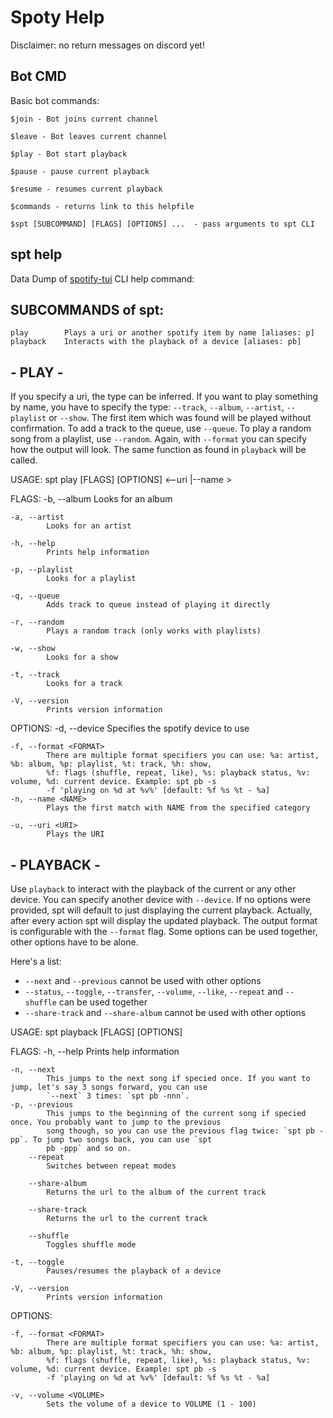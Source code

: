 # Spoty Help

Disclaimer: no return messages on discord yet!

## Bot CMD

Basic bot commands:

    $join - Bot joins current channel
    
    $leave - Bot leaves current channel
    
    $play - Bot start playback 
    
    $pause - pause current playback
    
    $resume - resumes current playback
    
    $commands - returns link to this helpfile
    
    $spt [SUBCOMMAND] [FLAGS] [OPTIONS] ...  - pass arguments to spt CLI

    

## spt help

Data Dump of [spotify-tui](https://github.com/Rigellute/spotify-tui) CLI help command:

## SUBCOMMANDS of spt:
    play        Plays a uri or another spotify item by name [aliases: p]
    playback    Interacts with the playback of a device [aliases: pb]

## - PLAY - 

If you specify a uri, the type can be inferred. If you want to play something by name, you have to specify the type:
`--track`, `--album`, `--artist`, `--playlist` or `--show`. The first item which was found will be played without
confirmation. To add a track to the queue, use `--queue`. To play a random song from a playlist, use `--random`. Again,
with `--format` you can specify how the output will look. The same function as found in `playback` will be called.

USAGE:
    spt play [FLAGS] [OPTIONS] <--uri <URI>|--name <NAME>>

FLAGS:
    -b, --album
            Looks for an album

    -a, --artist
            Looks for an artist

    -h, --help
            Prints help information

    -p, --playlist
            Looks for a playlist

    -q, --queue
            Adds track to queue instead of playing it directly

    -r, --random
            Plays a random track (only works with playlists)

    -w, --show
            Looks for a show

    -t, --track
            Looks for a track

    -V, --version
            Prints version information

OPTIONS:
    -d, --device <DEVICE>
            Specifies the spotify device to use

    -f, --format <FORMAT>
            There are multiple format specifiers you can use: %a: artist, %b: album, %p: playlist, %t: track, %h: show,
            %f: flags (shuffle, repeat, like), %s: playback status, %v: volume, %d: current device. Example: spt pb -s
            -f 'playing on %d at %v%' [default: %f %s %t - %a]
    -n, --name <NAME>
            Plays the first match with NAME from the specified category

    -u, --uri <URI>
            Plays the URI


## -  PLAYBACK - 

Use `playback` to interact with the playback of the current or any other device. You can specify another device with
`--device`. If no options were provided, spt will default to just displaying the current playback. Actually, after every
action spt will display the updated playback. The output format is configurable with the `--format` flag. Some options
can be used together, other options have to be alone.

Here's a list:

* `--next` and `--previous` cannot be used with other options
* `--status`, `--toggle`, `--transfer`, `--volume`, `--like`, `--repeat` and `--shuffle` can be used together
* `--share-track` and `--share-album` cannot be used with other options

USAGE:
    spt playback [FLAGS] [OPTIONS]

FLAGS:
    -h, --help
            Prints help information
            
    -n, --next
            This jumps to the next song if specied once. If you want to jump, let's say 3 songs forward, you can use
            `--next` 3 times: `spt pb -nnn`.
    -p, --previous
            This jumps to the beginning of the current song if specied once. You probably want to jump to the previous
            song though, so you can use the previous flag twice: `spt pb -pp`. To jump two songs back, you can use `spt
            pb -ppp` and so on.
        --repeat
            Switches between repeat modes

        --share-album
            Returns the url to the album of the current track

        --share-track
            Returns the url to the current track

        --shuffle
            Toggles shuffle mode

    -t, --toggle
            Pauses/resumes the playback of a device

    -V, --version
            Prints version information


OPTIONS:

    -f, --format <FORMAT>
            There are multiple format specifiers you can use: %a: artist, %b: album, %p: playlist, %t: track, %h: show,
            %f: flags (shuffle, repeat, like), %s: playback status, %v: volume, %d: current device. Example: spt pb -s
            -f 'playing on %d at %v%' [default: %f %s %t - %a]

    -v, --volume <VOLUME>
            Sets the volume of a device to VOLUME (1 - 100)

